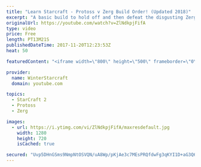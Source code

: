 ```yaml
---
title: "Learn Starcraft - Protoss v Zerg Build Order! (Updated 2018)"
excerpt: "A basic build to hold off and then defeat the disgusting Zerg! Meant for lower level players who have little direction, not for high level players looking for the dankest meta :) -- Watch live at https://www.twitch.tv/wintergaming"
originalUrl: https://youtube.com/watch?v=ZlNdkpjFifA
type: video
price: Free
length: PT13M21S
publishedDateTime: 2017-11-20T12:23:53Z
heat: 50

featuredContent: "<iframe width=\"800\" height=\"500\" frameborder=\"0\" src=\"https://www.youtube.com/embed/ZlNdkpjFifA\" allow=\"accelerometer; autoplay; encrypted-media; gyroscope; picture-in-picture\" allowfullscreen></iframe>"

provider:
  name: WinterStarcraft
  domain: youtube.com

topics:
  - StarCraft 2
  - Protoss
  - Zerg

images:
  - url: https://i.ytimg.com/vi/ZlNdkpjFifA/maxresdefault.jpg
    width: 1280
    height: 720
    isCached: true

secured: "Uvp5DHnGSms9NmpNtOSVQN/uA8Wp/pKjAe3c7MEsPRQfdwFg3qKYI1D+aG3Q69ehvLJD8lEW3oN/54Ru+x2/42t/eYpon2sAOCPj/Wh0XzWwqf8xC3NzwCRsR1fiLs/J1SsHL2LJLS4V1Ki1PcXR4QnQQL0KDxIXnW8pKN7q/gYsjvZoGVxpIE3uKaxCPIIT9vPxSK4pIZ2kL9r7rnJqueg+m9dDdcC9iIDhPKx53OmrTnZbhgoAf39wWU5/Ss0EoKhITvlwrQna65QhKYtYZQG82g0KmVD/8qO0qR7g3Qq0FtEjKsAjTd3GxgByowYggYX/oY9j1wJJi/bmVSRJESOt+9Mj7aUNBADoBjKrBI17lLnLOPpRhFU63VBjo3zPGRkm88aBDGWSBjcQXoW3Sdl50F+KH2tWRwVwl5XKWto=;vcsh8qIE0hOkFj6fQYSnag=="
---
```


